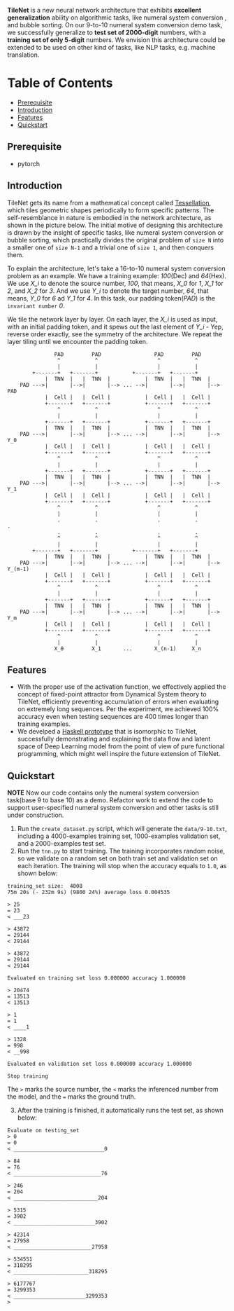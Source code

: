 **TileNet** is a new neural network architecture that exhibits **excellent generalization** ability on algorithmic tasks, like numeral system conversion , and bubble sorting. On our 9-to-10 numeral system conversion demo task, we successfully generalize to **test set of 2000-digit** numbers, with a **training set of only 5-digit** numbers. We envision this architecture could be extended to be used on other kind of tasks, like NLP tasks, e.g. machine translation.

Table of Contents
=================
  * [Prerequisite](#prerequisite)
  * [Introduction](#introduction)
  * [Features](#features)
  * [Quickstart](#quickstart)


## Prerequisite

 * pytorch


## Introduction

TileNet gets its name from a mathematical concept called [Tessellation](https://en.wikipedia.org/wiki/Tessellation), which tiles geometric shapes periodically to form specific patterns. The self-resemblance in nature is embodied in the network architecture, as shown in the picture below. The initial motive of designing this architecture is drawn by the insight of specific tasks, like numeral system conversion or bubble sorting,  which practically divides the original problem of `size N` into a smaller one of `size N-1` and a trivial one of `size 1`, and then conquers them.  

To explain the architecture, let's take a 16-to-10 numeral system conversion problem as an example. We have a training example: *100*(Dec) and *64*(Hex). We use *X_i* to denote the source number, *100*, that means, *X_0* for *1*, *X_1* for *2*, and *X_2* for *3*. And we use *Y_i* to denote the target number, *64*, that means, *Y_0* for *6* ad *Y_1* for *4*. In this task, our padding token(*PAD*) is the `invariant number` *0*. 

We tile the network layer by layer. On each layer, the *X_i* is used as input, with an initial padding token, and it spews out the last element of *Y_i* - Yep, reverse order exactly, see the symmetry of the architecture. We repeat the layer tiling until we encounter the padding token.


```
               PAD         PAD                 PAD         PAD      
                ^           ^                   ^           ^        
                |           |                   |           |                                      
   	    +-------+   +-------+           +-------+   +-------+   
            |  TNN  |   |  TNN  |           |  TNN  |   |  TNN  |
    PAD --->|       |-->|       |--> ... -->|       |-->|       |--> PAD  
            |  Cell |   |  Cell |           |  Cell |   |  Cell |
            +-------+   +-------+           +-------+   +-------+
                ^           ^                   ^           ^
                |           |                   |           |                     
            +-------+   +-------+           +-------+   +-------+   
            |  TNN  |   |  TNN  |           |  TNN  |   |  TNN  |
    PAD --->|       |-->|       |--> ... -->|       |-->|       |--> Y_0   
            |  Cell |   |  Cell |           |  Cell |   |  Cell |
            +-------+   +-------+           +-------+   +-------+
                ^           ^                   ^           ^
                |           |                   |           |                     
            +-------+   +-------+           +-------+   +-------+   
            |  TNN  |   |  TNN  |           |  TNN  |   |  TNN  |
    PAD --->|       |-->|       |--> ... -->|       |-->|       |--> Y_1
            |  Cell |   |  Cell |           |  Cell |   |  Cell |
            +-------+   +-------+           +-------+   +-------+
                ^           ^                   ^           ^
                |           |                   |           |                      
                .           .                   .           .         .
                .           .                   .           . 
                ^           ^                   ^           ^    
                |           |                   |           | 
 	    +-------+   +-------+           +-------+   +-------+   
            |  TNN  |   |  TNN  |           |  TNN  |   |  TNN  |
    PAD --->|       |-->|       |--> ... -->|       |-->|       |--> Y_(m-1)
            |  Cell |   |  Cell |           |  Cell |   |  Cell |
            +-------+   +-------+           +-------+   +-------+
                ^           ^                   ^           ^ 
                |           |                   |           |        
            +-------+   +-------+           +-------+   +-------+
            |  TNN  |   |  TNN  |           |  TNN  |   |  TNN  |
    PAD --->|       |-->|       |--> ... -->|       |-->|       |--> Y_m
            |  Cell |   |  Cell |           |  Cell |   |  Cell |
            +-------+   +-------+           +-------+   +-------+
                ^           ^                   ^           ^
                |           |                   |           |
               X_0         X_1       ...       X_(n-1)     X_n
```

## Features

 * With the proper use of the activation function, we effectively applied the concept of fixed-point attractor from Dynamical System theory to TileNet, efficiently preventing accumulation of errors when evaluating on extremely long sequences. Per the experiment, we achieved 100% accuracy even when testing sequences are 400 times longer than training examples.
 * We develped a [Haskell prototype](https://github.com/fracting/tnn_haskell) that is isomorphic to TileNet, successfully demonstrating and explaining the data flow and latent space of Deep Learning model from the point of view of pure functional programming, which might well inspire the future extension of TileNet.

## Quickstart

**NOTE** Now our code contains only the numeral system conversion task(base 9 to base 10) as a demo. Refactor work to extend the code to support user-specified numeral system conversion and other tasks is still under construction.

1. Run the `create_dataset.py` script, which will generate the `data/9-10.txt`, including a 4000-examples training set, 1000-examples validation set, and a 2000-examples test  set.
2. Run the `tnn.py` to start training. The training incorporates random noise, so we validate on a random set on both train set and validation set on each iteration. The training will stop when the accuracy equals to `1.0`, as shown below:

```
training_set size:  4008
75m 20s (- 232m 9s) (9800 24%) average loss 0.004535

> 25
= 23
< ___23

> 43872
= 29144
< 29144

> 43872
= 29144
< 29144

Evaluated on training set loss 0.000000 accuracy 1.000000

> 20474
= 13513
< 13513

> 1
= 1
< ____1

> 1328
= 998
< __998

Evaluated on validation set loss 0.000000 accuracy 1.000000

Stop training
```

The `>` marks the source number, the `<` marks the inferenced number from the model, and the `=` marks the ground truth.

3. After the training is finished, it automatically runs the test set, as shown below:

```
Evaluate on testing_set
> 0
= 0
< _____________________________0

> 84
= 76
< ____________________________76

> 246
= 204
< ___________________________204

> 5315
= 3902
< __________________________3902

> 42314
= 27958
< _________________________27958

> 534551
= 318295
< ________________________318295

> 6177767
= 3299353
< _______________________3299353
>
```

